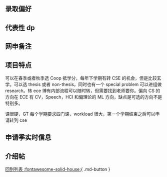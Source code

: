 ## 录取偏好

## 代表性 dp

## 网申备注

## 项目特点

可以在春季或者秋季选 Coop 抵学分，每年下学期有转 CSE 的机会，但是比较玄学。可以选 thesis 或者 non-thesis，同时也有一个 special problem 可以进组做 research。转 ece 博有内部流程可以随时转，但需要找到老师要你。偏向 CS 的方向在 ECE 有 CV，Speech，HCI 和偏理论的 ML 方向，缺点是可选的方向不是特别多。

课很硬，GT 每个学期要求四门课，workload 很大，第一个学期结束之后可以申请转到 cse

## 申请季实时信息

## 介绍帖

[回到列表 :fontawesome-solid-house:](grade.md){ .md-button }
